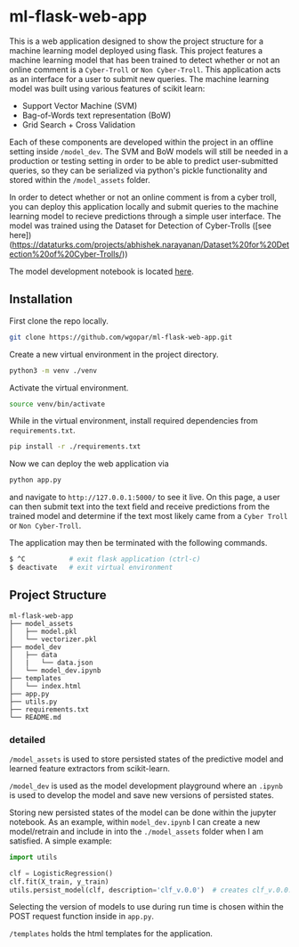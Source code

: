# ml-flask-web-app 

This is a web application designed to show the project structure for a machine learning model deployed using flask. This project features a machine learning model that has been trained to detect whether or not an online comment is a `Cyber-Troll` or `Non Cyber-Troll`. This application acts as an interface for a user to submit new queries. The machine learning model was built using various features of scikit learn:

* Support Vector Machine (SVM)
* Bag-of-Words text representation (BoW)
* Grid Search + Cross Validation

Each of these components are developed within the project in an offline setting inside `/model_dev`. The SVM and BoW models will still be needed in a production or testing setting in order to be able to predict user-submitted queries, so they can be serialized via python's pickle functionality and stored within the `/model_assets` folder. 

In order to detect whether or not an online comment is from a cyber troll, you can deploy this application locally and submit queries to the machine learning model to recieve predictions through a simple user interface. The model was trained using the
Dataset for Detection of Cyber-Trolls ([see here])(https://dataturks.com/projects/abhishek.narayanan/Dataset%20for%20Detection%20of%20Cyber-Trolls/))

The model development notebook is located [here](https://github.com/wgopar/ml-flask-web-app/blob/master/model_dev/model_dev.ipynb).

## Installation

First clone the repo locally.
~~~bash
git clone https://github.com/wgopar/ml-flask-web-app.git
~~~

Create a new virtual environment in the project directory.
~~~bash
python3 -m venv ./venv
~~~

Activate the virtual environment.
~~~bash
source venv/bin/activate
~~~

While in the virtual environment, install required dependencies from `requirements.txt`.

~~~bash
pip install -r ./requirements.txt
~~~

Now we can deploy the web application via
~~~bash
python app.py
~~~

and navigate to `http://127.0.0.1:5000/` to see it live. On this page, a user can then submit text into the text 
field and receive predictions from the trained model and determine if the text most likely came from a `Cyber Troll` or 
`Non Cyber-Troll`.

The application may then be terminated with the following commands.
~~~bash
$ ^C           # exit flask application (ctrl-c)
$ deactivate   # exit virtual environment
~~~

## Project Structure 

~~~
ml-flask-web-app
├── model_assets
│   ├── model.pkl
│   └── vectorizer.pkl
├── model_dev
│   ├── data
│   |   └── data.json
│   └── model_dev.ipynb
├── templates
│   └── index.html
├── app.py
├── utils.py
├── requirements.txt
└── README.md
~~~

### detailed

`/model_assets` is used to store persisted states of the predictive model and learned feature extractors from scikit-learn. 

`/model_dev` is used as the model development playground where an `.ipynb` is used to develop the model and save new versions of persisted states.

Storing new persisted states of the model can be done within the jupyter notebook. As an example, within `model_dev.ipynb`
I can create a new model/retrain and include in into the `./model_assets` folder when I am satisfied. A simple example:

~~~~python
import utils

clf = LogisticRegression()
clf.fit(X_train, y_train)
utils.persist_model(clf, description='clf_v.0.0')  # creates clf_v.0.0.pkl in /model_assets folder
~~~~

Selecting the version of models to use during run time is chosen within the POST request function inside
in `app.py`.

`/templates` holds the html templates for the application.

